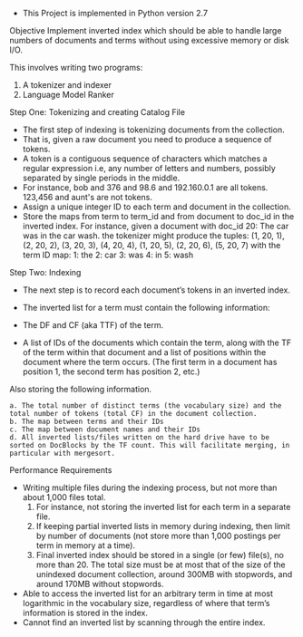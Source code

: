 - This Project is implemented in Python version 2.7

Objective
Implement inverted index which should be able to handle large numbers of documents and terms without using excessive memory or disk I/O.

This involves writing two programs:

1. A tokenizer and indexer
2. Language Model Ranker

Step One: Tokenizing and creating Catalog File
- The first step of indexing is tokenizing documents from the collection. 
- That is, given a raw document you need to produce a sequence of tokens. 
- A token is a contiguous sequence of characters which matches a regular expression i.e, any number of letters and numbers, possibly separated by single periods in the middle. 
- For instance, bob and 376 and 98.6 and 192.160.0.1 are all tokens. 123,456 and aunt's are not tokens.
- Assign a unique integer ID to each term and document in the collection. 
- Store the maps from term to term_id and from document to doc_id in the inverted index. 
  For instance, given a document with doc_id 20:
  The car was in the car wash.
  the tokenizer might produce the tuples:
  (1, 20, 1), (2, 20, 2), (3, 20, 3), (4, 20, 4), (1, 20, 5), (2, 20, 6), (5, 20, 7)
  with the term ID map:
  1: the
  2: car
  3: was
  4: in
  5: wash

Step Two: Indexing
- The next step is to record each document’s tokens in an inverted index. 
- The inverted list for a term must contain the following information:

- The DF and CF (aka TTF) of the term.
- A list of IDs of the documents which contain the term, along with the TF of the term within that document and a list of positions within the document where the term occurs. (The first term in a document has position 1, the second term has position 2, etc.)

Also storing the following information.

	a. The total number of distinct terms (the vocabulary size) and the total number of tokens (total CF) in the document collection.
	b. The map between terms and their IDs
	c. The map between document names and their IDs
	d. All inverted lists/files written on the hard drive have to be sorted on DocBlocks by the TF count. This will facilitate merging, in particular with mergesort. 

Performance Requirements
- Writing multiple files during the indexing process, but not more than about 1,000 files total. 
  1. For instance, not storing the inverted list for each term in a separate file.
  2. If keeping partial inverted lists in memory during indexing, then limit by number of documents (not store more than 1,000 postings per term in memory at a time). 
  3. Final inverted index should be stored in a single (or few) file(s), no more than 20. The total size must be at most that of the size of the unindexed document collection, around 300MB with stopwords, and around 170MB without stopwords.  
- Able to access the inverted list for an arbitrary term in time at most logarithmic in the vocabulary size, regardless of where that term’s information is stored in the index. 
- Cannot find an inverted list by scanning through the entire index.
